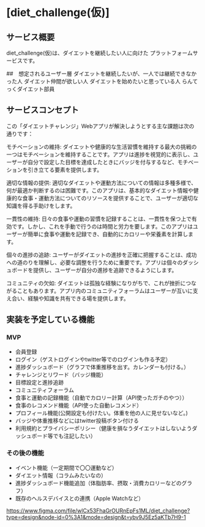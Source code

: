# [diet_challenge(仮)]

## サービス概要
diet_challenge(仮)は、ダイエットを継続したい人に向けた
プラットフォームサービスです。

##　想定されるユーザー層
ダイエットを継続したいが、一人では継続できなかった人
ダイエット仲間が欲しい人
ダイエットを始めたいと思っている人
らんてっくダイエット部員

## サービスコンセプト
この「ダイエットチャレンジ」Webアプリが解決しようとする主な課題は次の通りです：

モチベーションの維持: ダイエットや健康的な生活習慣を維持する最大の挑戦の一つはモチベーションを維持することです。アプリは進捗を視覚的に表示し、ユーザーが自分で設定した目標を達成したときにバッジを付与するなど、モチベーションを引き立てる要素を提供します。

適切な情報の提供: 適切なダイエットや運動方法についての情報は多種多様で、何が最適か判断するのは困難です。このアプリは、基本的なダイエット情報や健康的な食事・運動方法についてのリソースを提供することで、ユーザーが適切な知識を得る手助けをします。

一貫性の維持: 日々の食事や運動の習慣を記録することは、一貫性を保つ上で有効です。しかし、これを手動で行うのは時間と労力を要します。このアプリはユーザーが簡単に食事や運動を記録でき、自動的にカロリーや栄養素を計算します。

個々の進捗の追跡: ユーザーがダイエットの進捗を正確に把握することは、成功への道のりを理解し、必要な調整を行うために重要です。アプリは個々のダッシュボードを提供し、ユーザーが自分の進捗を追跡できるようにします。

コミュニティの欠如: ダイエットは孤独な経験になりがちで、これが挫折につながることもあります。アプリ内のコミュニティフォーラムはユーザーが互いに支え合い、経験や知識を共有できる場を提供します。

## 実装を予定している機能
### MVP
* 会員登録
* ログイン（ゲストログインやtwitter等でのログインも作る予定）
* 進捗ダッシュボード（グラフで体重推移を出す。カレンダーも付ける。）
* チャレンジとリワード（バッジ機能）
* 目標設定と進捗追跡
* コミュニティフォーラム
* 食事と運動の記録機能（自動でカロリー計算（API使ったガチのやつ））
* 食事のレコメンド機能（API使った自動レコメンド）
* プロフィール機能(公開設定も付けたい。体重を他の人に見せないなど。)
* バッジや体重推移などにはtwitter投稿ボタン付ける
* 利用規約とプライバシーポリシー（健康を損なうダイエットはしないようダッシュボード等でも注記したい）

### その後の機能
* イベント機能（一定期間で〇〇運動など）
* ダイエット情報（コラムみたいなの）
* 進捗ダッシュボード機能追加（体脂肪率、摂取・消費カロリーなどのグラフ）
* 既存のヘルスデバイスとの連携（Apple Watchなど）

https://www.figma.com/file/wlCx53FhaGrOURnEpFs1ML/diet_challenge?type=design&node-id=0%3A1&mode=design&t=ybv9J5Ez5aKTb7H9-1
